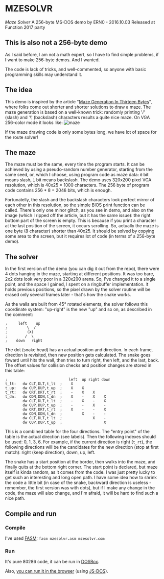 # MZESOLVR
*Maze Solver*
A 256-byte MS-DOS demo by ERN0 - 2016.10.03
Released at Function 2017 party

## This is also not a 256-byte demo

As I said before, I am not a math expert, so I have to find simple problems, if I want to make 256-byte demos. And I wanted.

The code is lack of tricks, and well-commented, so anyone with basic programming skills may understand it. 

## The idea

This demo is inspired by the article "[Maze Generation In Thirteen Bytes](https://trixter.oldskool.org/2012/12/17/maze-generation-in-thirteen-bytes/)", where folks come out shorter and shorter solutions to draw a maze. The maze generation is based on a well-known trick: randomly printing '/' (slash) and '\\' (backslash) characters results a quite nice maze. On VGA 256-color mode it looks like:
![maze](https://trixter.files.wordpress.com/2012/12/10print6_002.png)

If the maze drawing code is only some bytes long, we have lot of space for the route solver!

## The maze

The maze must be the same, every time the program starts. It can be achieved by using a pseudo-random number generator, starting from the same seed, or, which I choose, using program code as maze data: `0` bit means slash, `1` bit means backslash. The demo uses 320x200 pixel VGA resolution, which is 40x25 = 1000 characters. The 256 byte of program code contains 256 * 8 = 2048 bits, which is enough.

Fortunatelly, the slash and the backslash characters look perfect mirror of each other in this resolution, so the simple BIOS print function can be called. There's only one minor glitch, as you see in demo, and also on the image (which I ripped off the article, but it has the same issue): the right bottom part of the screen is empty. This is because if you print a character at the last position of the screen, it occurs scrolling. So, actually the maze is one byte (8 character) shorter than 40x25. It should be solved by copying some area to the screen, but it requires lot of code (in terms of a 256-byte demo).

## The solver

In the first version of the demo (you can dig it out from the repo), there were 4 dots hanging in the maze, starting at different positions. It was too bare, 2x2 dots look very poor in a 320x200 arena. So, I've changed it to a single point, and the space I gained, I spent on a ringbuffer implementation. It holds previous positions, so the pixel drawn by the solver routine will be erased only several frames later - that's how the snake works.

As the walls are built from 45&deg; rotated elements, the solver follows this coordinate system: "up-right" is the new "up" and so on, as described in the comment:
````
;     left    up
;         \  / 
;         (X)
;        /  \
;    down   right
````

The dot (snake head) has an actual position and direction. In each frame, direction is revisited, then new position gets calculated. The snake goes foward until hits the wall, then tries to turn right, then left, and the last, back. The offset values for collision checks and position changes are stored in this table:

````
;                            left  up right down
t_lt:   dw CLT,DLT,t_lt  ;    X      
t_up:   dw CUP,DUP,t_up  ;    X    X      
t_rt:   dw CRT,DRT,t_rt  ;    -    X    X
t_dn:   dw CDN,DDN,t_dn  ;    X    -    X    X
        dw CLT,DLT,t_lt  ;    -    X    -    X
        dw CUP,DUP,t_up  ;    -    -    X    -
        dw CRT,DRT,t_rt  ;    X    -    -    X
        dw CDN,DDN,t_dn  ;         X    -    -
        dw CLT,DLT,t_lt  ;              X    -
        dw CUP,DUP,t_up  ;                   X
````
This is a combined table for the four directions. The "entry point" of the table is the actual direction (see labels). Then the following indexes should be used: 0, 1, 3, 6. For example, if the current direction is right (`t_rt`), the following directions will be the candidates for the new direction (stop at first match): right (keep direction), down, up, left.

The snake has a start position at the border, then walks into the maze, and finally quits at the bottom right corner. The start point is declared, but maze itself is kinda random, as it comes from the code. I was just pretty lucky to get such an interesting and long open path. I have some idea how to shrink the code a little bit (in case of the snake, backward direction is useless - remember, the first version was with dots), but if I make any change in the code, the maze will also change, and I'm afraid, it will be hard to find such a nice path.

## Compile and run

### Compile
I've used [FASM](https://flatassembler.net/):
`fasm mzesolvr.asm mzesolvr.com`

### Run

It's pure 80286 code, it can be run in [DOSBox](http://www.dosbox.com/).

Also, [you can run it in the browser](http://linkbroker.hu/stuff/mzesolvr/)
(using [JS-DOS](http://js-dos.com/)).
